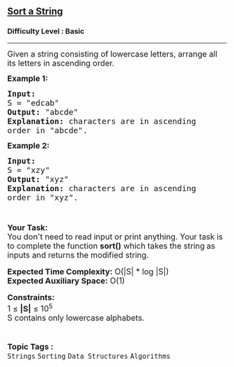 <h2><a href="https://www.geeksforgeeks.org/problems/sort-a-string2943/1?utm_source=geeksforgeeks&utm_medium=article_practice_tab&utm_campaign=article_practice_tab">Sort a String</a></h2><h3>Difficulty Level : Basic</h3><hr><div class="problems_problem_content__Xm_eO"><p><span style="font-size:18px">Given a string consisting of lowercase letters, arrange all its letters in ascending order.&nbsp;</span></p>

<p><span style="font-size:18px"><strong>Example 1:</strong></span></p>

<pre><span style="font-size:18px"><strong>Input:</strong>
S = "edcab"
<strong>Output:</strong> "abcde"
<strong>Explanation: </strong>characters are in ascending
order in "abcde".</span>
</pre>

<p><strong><span style="font-size:18px">Example 2:</span></strong></p>

<pre><span style="font-size:18px"><strong>Input:</strong>
S = "xzy"
<strong>Output:</strong> "xyz"
<strong>Explanation: </strong>characters are in ascending
order in "xyz".</span>
</pre>

<p><br>
<br>
<span style="font-size:18px"><strong>Your Task:&nbsp;&nbsp;</strong><br>
You don't need to read input or print anything. Your task is to complete the function <strong>sort()</strong>&nbsp;which takes the string<strong>&nbsp;</strong>as inputs and returns the modified string.</span><br>
<br>
<span style="font-size:18px"><strong>Expected Time Complexity:</strong> O(|S| * log |S|)<br>
<strong>Expected Auxiliary Space:</strong> O(1)</span><br>
<br>
<span style="font-size:18px"><strong>Constraints:</strong><br>
1 ≤ <strong>|S|</strong>&nbsp;≤ 10<sup>5</sup></span><br>
<span style="font-size:18px">S contains only lowercase alphabets.</span></p>
</div><br><p><span style=font-size:18px><strong>Topic Tags : </strong><br><code>Strings</code>&nbsp;<code>Sorting</code>&nbsp;<code>Data Structures</code>&nbsp;<code>Algorithms</code>&nbsp;